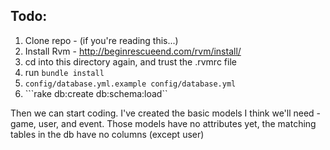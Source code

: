 ## Todo: ##

1. Clone repo - (if you're reading this...)
2. Install Rvm - http://beginrescueend.com/rvm/install/
3. cd into this directory again, and trust the .rvmrc file
4. run ```bundle install```
5. ```config/database.yml.example config/database.yml```
6. ```rake db:create db:schema:load``

Then we can start coding. I've created the basic models I think we'll need - game, user, and event. Those models have no attributes yet, the matching tables in the db have no columns (except user)
